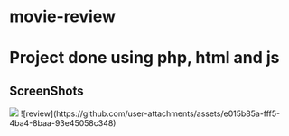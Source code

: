 # movie-review

  <h1>Project done using php, html and js</h1>

  <h2>ScreenShots</h2>
<img src="https://github.com/user-attachments/assets/84ddcff9-ac9f-4365-8f9d-a7c8f4ab08b2"
<br>
![review](https://github.com/user-attachments/assets/e015b85a-fff5-4ba4-8baa-93e45058c348)
